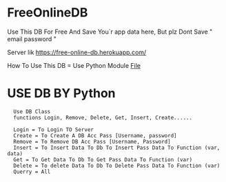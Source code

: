 # FreeOnlineDB
Use This DB For Free And Save You`r app data here, But plz Dont Save " email password "

Server lik https://free-online-db.herokuapp.com/

How To Use This DB = Use Python Module <a href="https://github.com/UltronTheAI/FreeOnlineDB/raw/main/FreeOnlineDB.rar">File</a>

  #   USE DB BY Python

      Use DB Class
      functions Login, Remove, Delete, Get, Insert, Create......

      Login = To Login TO Server
      Create = To Create A DB Acc Pass [Username, password]
      Remove = To Remove DB Acc Pass [Username, Password]
      Insert = To Insert Data To Db To Insert Pass Data To Function (var, data)
      Get = To Get Data To Db To Get Pass Data To Function (var)
      Delete = To delete Data To Db To Delete Pass Data To Function (var)
      Querry = All

